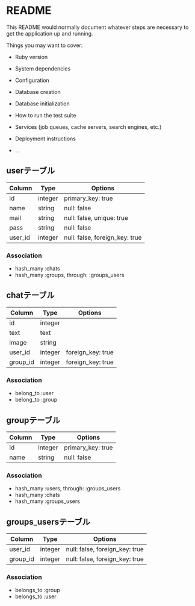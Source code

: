 # README

This README would normally document whatever steps are necessary to get the
application up and running.

Things you may want to cover:

* Ruby version

* System dependencies

* Configuration

* Database creation

* Database initialization

* How to run the test suite

* Services (job queues, cache servers, search engines, etc.)

* Deployment instructions

* ...

## userテーブル
|Column|Type|Options|
|------|----|-------|
|id|integer|primary_key: true|
|name|string|null: false|
|mail|string|null: false, unique: true|
|pass|string|null: false|
|user_id|integer|null: false, foreign_key: true|
### Association
- hash_many :chats
- hash_many :groups, through: :groups_users

## chatテーブル
|Column|Type|Options|
|------|----|-------|
|id|integer|
|text|text|
|image|string|
|user_id|integer|foreign_key: true|
|group_id|integer|foreign_key: true|
### Association
- belong_to :user
- belong_to :group

## groupテーブル
|Column|Type|Options|
|------|----|-------|
|id|integer|primary_key: true|
|name|string|null: false|
### Association
- hash_many :users, through: :groups_users
- hash_many :chats
- hash_many :groups_users

## groups_usersテーブル
|Column|Type|Options|
|------|----|-------|
|user_id|integer|null: false, foreign_key: true|
|group_id|integer|null: false, foreign_key: true|
### Association
- belongs_to :group
- belongs_to :user

